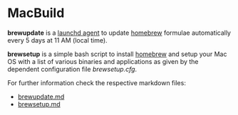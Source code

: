 # MacBuild #

**brewupdate** is a [launchd agent][launchd] to update [homebrew][homebrew] formulae automatically every 5 days at 11 AM (local time).

**brewsetup** is a simple bash script to install [homebrew][homebrew] and setup your Mac OS with a list of various binaries and applications as given by the dependent configuration file *brewsetup.cfg*.

For further information check the respective markdown files:

  - [brewupdate.md](macbuild/brewupdate.md)
  - [brewsetup.md](macbuild/brewsetup.md)

[launchd]: http://developer.apple.com/library/mac/#technotes/tn2083/_index.html
[homebrew]: https://github.com/mxcl/homebrew/
